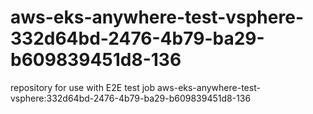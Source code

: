 # aws-eks-anywhere-test-vsphere-332d64bd-2476-4b79-ba29-b609839451d8-136
repository for use with E2E test job aws-eks-anywhere-test-vsphere:332d64bd-2476-4b79-ba29-b609839451d8-136
